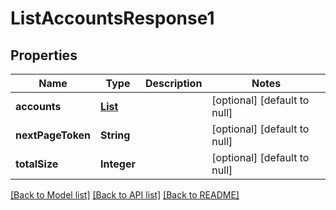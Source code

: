 # ListAccountsResponse1
## Properties

| Name | Type | Description | Notes |
|------------ | ------------- | ------------- | -------------|
| **accounts** | [**List**](Account1.md) |  | [optional] [default to null] |
| **nextPageToken** | **String** |  | [optional] [default to null] |
| **totalSize** | **Integer** |  | [optional] [default to null] |

[[Back to Model list]](../README.md#documentation-for-models) [[Back to API list]](../README.md#documentation-for-api-endpoints) [[Back to README]](../README.md)

